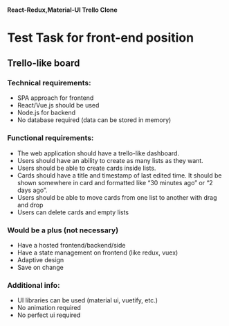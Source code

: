 #### React-Redux,Material-UI Trello Clone

# Test Task for front-end position
## Trello-like board

### Technical requirements:
* SPA approach for frontend
* React/Vue.js should be used
* Node.js for backend
* No database required (data can be stored in memory)

### Functional requirements:
* The web application should have a trello-like dashboard.
* Users should have an ability to create as many lists as they want.
* Users should be able to create cards inside lists. 
* Cards should have a title and timestamp of last edited time. It should be shown somewhere in card and formatted like “30 minutes ago” or “2 days ago”.
* Users should be able to move cards from one list to another with drag and drop
* Users can delete cards and empty lists

### Would be a plus (not necessary)
* Have a hosted frontend/backend/side
* Have a state management on frontend (like redux, vuex)
* Adaptive design
* Save on change

### Additional info:
* UI libraries can be used (material ui, vuetify, etc.)
* No animation required
* No perfect ui required
